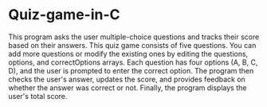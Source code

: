 # Quiz-game-in-C
This program asks the user multiple-choice questions and tracks their score based on their answers.
This quiz game consists of five questions. You can add more questions or modify the existing ones by editing the questions, options, and correctOptions arrays. Each question has four options (A, B, C, D), and the user is prompted to enter the correct option. The program then checks the user's answer, updates the score, and provides feedback on whether the answer was correct or not. Finally, the program displays the user's total score.
